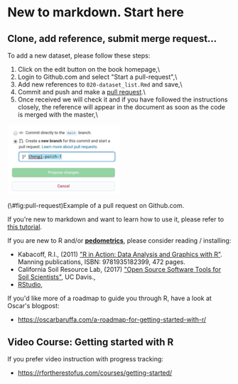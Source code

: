 # New to markdown. Start here

## Clone, add reference, submit merge request...

To add a new dataset, please follow these steps:

1.  Click on the edit button on the book homepage,\
2.  Login to Github.com and select "Start a pull-request",\
3.  Add new references to `020-dataset_list.Rmd` and save,\
4.  Commit and push and make a [pull
request](https://docs.github.com/en/github/collaborating-with-issues-and-pull-requests/creating-a-pull-request).\
5.  Once received we will check it and if you have followed the instructions closely, 
    the reference will appear in the document as soon as the code is merged with the master,\

<div class="figure">
<img src="img/example_pull_request.jpg" alt="Example of a pull request on Github.com." width="50%" />
<p class="caption">(\#fig:pull-request)Example of a pull request on Github.com.</p>
</div>

If you're new to markdown and want to learn how to use it, please refer to [this tutorial](https://guides.github.com/features/mastering-markdown/).

If you are new to R and/or [**pedometrics**](https://pedometrics.org), please consider reading / installing:

- Kabacoff, R.I., (2011) ["R in Action: Data Analysis and Graphics with R"](http://www.manning.com/kabacoff/). Manning publications, ISBN: 9781935182399, 472 pages.  
- California Soil Resource Lab, (2017) ["Open Source Software Tools for Soil Scientists"](https://casoilresource.lawr.ucdavis.edu/software/), UC Davis.,  
- [RStudio](http://www.rstudio.com/products/RStudio/),  

If you'd like more of a roadmap to guide you through R, have a look at Oscar's blogpost:

- <https://oscarbaruffa.com/a-roadmap-for-getting-started-with-r/>  


## Video Course: Getting started with R

If you prefer video instruction with progress tracking:

- <https://rfortherestofus.com/courses/getting-started/>  
